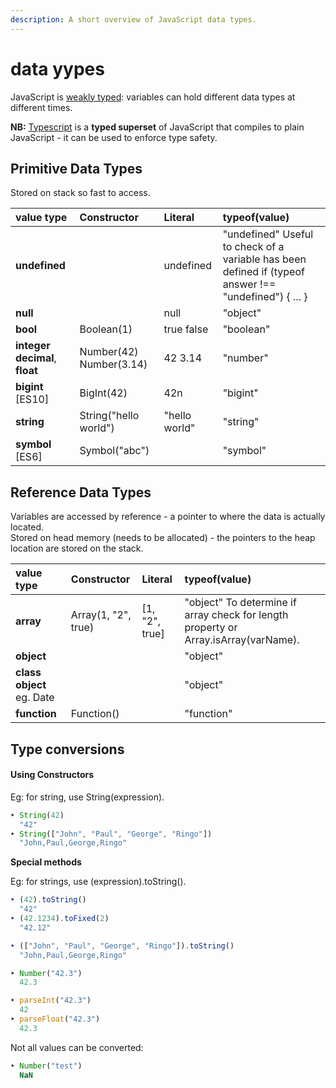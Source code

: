 ```yaml
---
description: A short overview of JavaScript data types.
---
```


# data yypes

JavaScript is [weakly typed](https://en.wikipedia.org/wiki/Strong_and_weak_typing): variables can hold different data types at different times.

**NB:** [Typescript](https://www.typescriptlang.org/) is a **typed superset** of JavaScript that compiles to plain JavaScript - it can be used to enforce type safety.

## Primitive Data Types

Stored on stack so fast to access.

| **value type** | **Constructor** | **Literal** | **typeof\(value\)** |
| :--- | :--- | :--- | :--- |
| **undefined** |  | undefined | "undefined" Useful to check of a variable has been defined if \(typeof answer !== "undefined"\) { ... } |
| **null** |  | null | "object" |
| **bool** | Boolean\(1\) | true false | "boolean" |
| **integer** **decimal**, **float** | Number\(42\) Number\(3.14\) | 42 3.14 | "number" |
| **bigint** \[ES10\] | BigInt\(42\) | 42n | "bigint" |
| **string** | String\("hello world"\) | "hello world" | "string" |
| **symbol** \[ES6\] | Symbol\("abc"\) |  | "symbol" |

## Reference Data Types

Variables are accessed by reference - a pointer to where the data is actually located.  
Stored on head memory \(needs to be allocated\) - the pointers to the heap location are stored on the stack.

| value type | Constructor | Literal | typeof\(value\) |
| :--- | :--- | :--- | :--- |
| **array** | Array\(1, "2", true\) | \[1, "2", true\] | "object" To determine if array check for length property or Array.isArray\(varName\). |
| **object** |  |  | "object" |
| **class object** eg. Date |  |  | "object" |
| **function** | Function\(\) |  | "function" |

## Type conversions

#### **Using Constructors**

Eg: for string, use String\(expression\).

```javascript
‣ String(42)
  "42"
‣ String(["John", "Paul", "George", "Ringo"])
  "John,Paul,George,Ringo"
```

**Special methods**

Eg: for strings, use \(expression\).toString\(\).

```javascript
‣ (42).toString()
  "42"
‣ (42.1234).toFixed(2)
  "42.12"

‣ (["John", "Paul", "George", "Ringo"]).toString()
  "John,Paul,George,Ringo"

‣ Number("42.3")
  42.3

‣ parseInt("42.3")
  42
‣ parseFloat("42.3")
  42.3
```

Not all values can be converted:

```javascript
‣ Number("test")
  NaN
```

